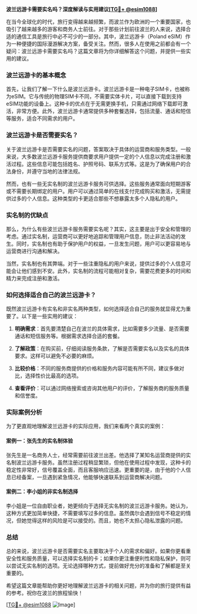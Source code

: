 **波兰远游卡需要实名吗？深度解读与实用建议[[TG💪+ @esim1088](https://t.me/s/esim1088)]**

在当今全球化的时代，旅行变得越来越频繁，而波兰作为欧洲的一个重要国家，也吸引了越来越多的游客和商务人士前往。对于那些计划前往波兰的人来说，选择合适的通信工具是旅行中必不可少的一部分。其中，波兰远游卡（Poland eSIM）作为一种便捷的国际漫游解决方案，备受关注。然而，很多人在使用之前都会有一个疑问：波兰远游卡需要实名吗？这篇文章将为你详细解答这个问题，并提供一些实用的建议。

### 波兰远游卡的基本概念

首先，让我们了解一下什么是波兰远游卡。波兰远游卡是一种电子SIM卡，也被称为eSIM。它与传统的物理SIM卡不同，不需要实体卡片，可以直接下载到支持eSIM功能的设备上。这种卡的优点在于无需更换手机，只需通过网络下载即可激活，非常方便。此外，波兰远游卡通常提供多种套餐选择，包括流量、通话和短信等服务，适合不同需求的用户。

### 波兰远游卡是否需要实名？

关于波兰远游卡是否需要实名的问题，答案取决于具体的运营商和服务类型。一般来说，大多数波兰远游卡服务提供商要求用户提供一定的个人信息以完成注册和激活过程。这些信息可能包括姓名、护照号码、联系方式等。这是为了确保用户的合法身份，并遵守当地的法律法规。

然而，也有一些无实名制的波兰远游卡服务可供选择。这些服务通常面向短期游客或不需要长期绑定的用户。用户可以通过简单的在线支付完成购买和激活，无需提供过多的个人信息。这种类型的卡更适合那些不想暴露太多个人隐私的用户。

### 实名制的优缺点

那么，为什么有些波兰远游卡服务需要实名呢？其实，这主要是出于安全和管理的考虑。通过实名制，运营商可以更好地追踪和管理用户信息，防止非法活动的发生。同时，实名制也有助于保护用户的权益，一旦发生问题，用户可以更容易地与运营商进行沟通和解决。

当然，实名制也有其弊端。对于一些注重隐私的用户来说，提供过多的个人信息可能会让他们感到不安。此外，实名制的流程可能相对复杂，需要花费更多的时间和精力来完成注册和激活。

### 如何选择适合自己的波兰远游卡？

既然波兰远游卡有实名和非实名两种类型，如何选择适合自己的服务就显得尤为重要了。以下是一些实用的建议：

1. **明确需求**：首先要清楚自己在波兰的具体需求，比如需要多少流量、是否需要通话和短信服务等。根据需求选择合适的套餐。

2. **了解政策**：在购买前，仔细阅读服务条款，了解是否需要实名以及实名的具体要求。这样可以避免不必要的麻烦。

3. **比较价格**：不同的服务商提供的价格和服务内容可能有所不同，建议多做对比，选择性价比最高的选项。

4. **查看评价**：可以通过网络搜索或咨询其他用户的评价，了解服务商的服务质量和信誉度。

### 实际案例分析

为了更直观地理解波兰远游卡的实际应用，我们来看两个真实的案例：

#### 案例一：张先生的实名制体验

张先生是一名商务人士，经常需要前往波兰出差。他选择了某知名运营商提供的实名制波兰远游卡服务。虽然注册过程稍显繁琐，但他在使用过程中发现，这种卡的稳定性非常好，信号覆盖全面，而且客服响应迅速。更重要的是，由于他的个人信息已经备案，一旦遇到紧急情况，他能够快速联系到运营商解决问题。

#### 案例二：李小姐的非实名制选择

李小姐是一位自由职业者，她更倾向于选择无实名制的波兰远游卡服务。她认为，这种方式更加简单快捷，不需要填写过多的信息。虽然偶尔会遇到信号不稳定的情况，但她觉得这样的风险是可以接受的。而且，她也不太担心隐私泄露的问题。

### 总结

总的来说，波兰远游卡是否需要实名主要取决于个人的需求和偏好。如果你更看重安全性和服务质量，可以选择实名制的卡；如果你更注重便利性和隐私保护，则可以尝试无实名制的选项。无论选择哪种方式，提前做好充分的准备和了解都是至关重要的。

希望这篇文章能帮助你更好地理解波兰远游卡的相关问题，并为你的旅行提供有益的参考。祝你在波兰的旅程愉快！

[[TG💪+ @esim1088](https://t.me/s/esim1088) ![Image](https://i.postimg.cc/4NQfJmqS/Snipaste-2025-05-13-00-14-12.png)]